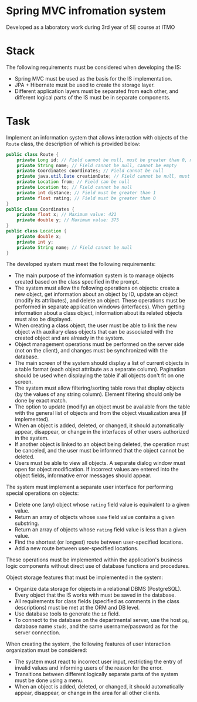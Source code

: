 # Spring MVC infromation system

Developed as a laboratory work during 3rd year of SE course at ITMO

# Stack

The following requirements must be considered when developing the IS:

- Spring MVC must be used as the basis for the IS implementation.
- JPA + Hibernate must be used to create the storage layer.
- Different application layers must be separated from each other, and different logical parts of the IS must be in separate components.

# Task

Implement an information system that allows interaction with objects of the `Route` class, the description of which is provided below:

```java
public class Route {
    private Long id; // Field cannot be null, must be greater than 0, must be unique, must be generated automatically
    private String name; // Field cannot be null, cannot be empty
    private Coordinates coordinates; // Field cannot be null
    private java.util.Date creationDate; // Field cannot be null, must be generated automatically
    private Location from; // Field can be null
    private Location to; // Field cannot be null
    private int distance; // Field must be greater than 1
    private float rating; // Field must be greater than 0
}
public class Coordinates {
    private float x; // Maximum value: 421
    private double y; // Maximum value: 375
}
public class Location {
    private double x;
    private int y;
    private String name; // Field cannot be null
}
```

The developed system must meet the following requirements:

- The main purpose of the information system is to manage objects created based on the class specified in the prompt.
- The system must allow the following operations on objects: create a new object, get information about an object by ID, update an object (modify its attributes), and delete an object. These operations must be performed in separate application windows (interfaces). When getting information about a class object, information about its related objects must also be displayed.
- When creating a class object, the user must be able to link the new object with auxiliary class objects that can be associated with the created object and are already in the system.
- Object management operations must be performed on the server side (not on the client), and changes must be synchronized with the database.
- The main screen of the system should display a list of current objects in a table format (each object attribute as a separate column). Pagination should be used when displaying the table if all objects don't fit on one screen.
- The system must allow filtering/sorting table rows that display objects (by the values of any string column). Element filtering should only be done by exact match.
- The option to update (modify) an object must be available from the table with the general list of objects and from the object visualization area (if implemented).
- When an object is added, deleted, or changed, it should automatically appear, disappear, or change in the interfaces of other users authorized in the system.
- If another object is linked to an object being deleted, the operation must be canceled, and the user must be informed that the object cannot be deleted.
- Users must be able to view all objects. A separate dialog window must open for object modification. If incorrect values are entered into the object fields, informative error messages should appear.

The system must implement a separate user interface for performing special operations on objects:

- Delete one (any) object whose `rating` field value is equivalent to a given value.
- Return an array of objects whose `name` field value contains a given substring.
- Return an array of objects whose `rating` field value is less than a given value.
- Find the shortest (or longest) route between user-specified locations.
- Add a new route between user-specified locations.

These operations must be implemented within the application's business logic components without direct use of database functions and procedures.

Object storage features that must be implemented in the system:

- Organize data storage for objects in a relational DBMS (PostgreSQL). Every object that the IS works with must be saved in the database.
- All requirements for class fields (specified as comments in the class descriptions) must be met at the ORM and DB level.
- Use database tools to generate the `id` field.
- To connect to the database on the departmental server, use the host `pg`, database name `studs`, and the same username/password as for the server connection.

When creating the system, the following features of user interaction organization must be considered:

- The system must react to incorrect user input, restricting the entry of invalid values and informing users of the reason for the error.
- Transitions between different logically separate parts of the system must be done using a menu.
- When an object is added, deleted, or changed, it should automatically appear, disappear, or change in the area for all other clients.
